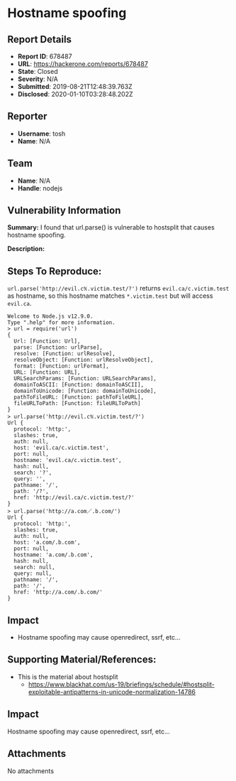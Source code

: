 # Hostname spoofing

## Report Details
- **Report ID**: 678487
- **URL**: https://hackerone.com/reports/678487
- **State**: Closed
- **Severity**: N/A
- **Submitted**: 2019-08-21T12:48:39.763Z
- **Disclosed**: 2020-01-10T03:28:48.202Z

## Reporter
- **Username**: tosh
- **Name**: N/A

## Team
- **Name**: N/A
- **Handle**: nodejs

## Vulnerability Information
**Summary:**
I found that url.parse() is vulnerable to hostsplit that causes hostname spoofing.

**Description:**
## Steps To Reproduce:

`url.parse('http://evil.c℀.victim.test/?')` returns `evil.ca/c.victim.test` as hostname, so this hostname matches `*.victim.test` but will access `evil.ca`.

```
Welcome to Node.js v12.9.0.
Type ".help" for more information.
> url = require('url')
{
  Url: [Function: Url],
  parse: [Function: urlParse],
  resolve: [Function: urlResolve],
  resolveObject: [Function: urlResolveObject],
  format: [Function: urlFormat],
  URL: [Function: URL],
  URLSearchParams: [Function: URLSearchParams],
  domainToASCII: [Function: domainToASCII],
  domainToUnicode: [Function: domainToUnicode],
  pathToFileURL: [Function: pathToFileURL],
  fileURLToPath: [Function: fileURLToPath]
}
> url.parse('http://evil.c℀.victim.test/?')
Url {
  protocol: 'http:',
  slashes: true,
  auth: null,
  host: 'evil.ca/c.victim.test',
  port: null,
  hostname: 'evil.ca/c.victim.test',
  hash: null,
  search: '?',
  query: '',
  pathname: '/',
  path: '/?',
  href: 'http://evil.ca/c.victim.test/?'
}
> url.parse('http://a.com／.b.com/')
Url {
  protocol: 'http:',
  slashes: true,
  auth: null,
  host: 'a.com/.b.com',
  port: null,
  hostname: 'a.com/.b.com',
  hash: null,
  search: null,
  query: null,
  pathname: '/',
  path: '/',
  href: 'http://a.com/.b.com/'
}
```

## Impact
- Hostname spoofing may cause openredirect, ssrf, etc...

## Supporting Material/References:
- This is the material about hostsplit
  - https://www.blackhat.com/us-19/briefings/schedule/#hostsplit-exploitable-antipatterns-in-unicode-normalization-14786

## Impact

Hostname spoofing may cause openredirect, ssrf, etc...

## Attachments
No attachments
